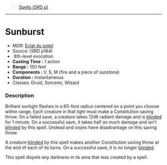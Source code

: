 ﻿---
!SpellItem
Family: SpellVO
Level: 8
Type: evocation
CastingTime: 1 action
Range: 150 feet
Components: V, S, M (fire and a piece of sunstone)
Duration: Instantaneous
Classes: Druid, Sorcerer, Wizard
Id: spells_vo.md#sunburst
ParentLink: spells_vo.md#spells-srd-p
Name: Sunburst
ParentName: Spells (SRD p)
NameLevel: 1
AltName: '[Éclat du soleil](hd_spells_eclat_du_soleil.md)'
Source: (SRD p184)
Attributes:
  Name: Sunburst
  Markdown: >+
    # <!--Name-->Sunburst<!--/Name-->


    - MDR: <!--AltName-->[Éclat du soleil](hd_spells_eclat_du_soleil.md)<!--/AltName-->

    - Source: <!--Source-->(SRD p184)<!--/Source-->

    -  <!--Level-->8<!--/Level-->th-level <!--Type-->evocation<!--/Type-->

    - **Casting Time :** <!--CastingTime-->1 action<!--/CastingTime-->

    - **Range :** <!--Range-->150 feet<!--/Range-->

    - **Components :** <!--Components-->V, S, M (fire and a piece of sunstone)<!--/Components-->

    - **Duration :** <!--Duration-->Instantaneous<!--/Duration-->

    - Classes: <!--Classes-->Druid, Sorcerer, Wizard<!--/Classes-->


    ### Description


    Brilliant sunlight flashes in a 60-foot radius centered on a point you choose within range. Each creature in that light must make a Constitution saving throw. On a failed save, a creature takes 12d6 radiant damage and is [blinded](srd_conditions_blinded.md) for 1 minute. On a successful save, it takes half as much damage and isn't [blinded](srd_conditions_blinded.md) by this spell. Undead and oozes have disadvantage on this saving throw.


    A creature [blinded](srd_conditions_blinded.md) by this spell makes another Constitution saving throw at the end of each of its turns. On a successful save, it is no longer [blinded](srd_conditions_blinded.md).


    This spell dispels any darkness in its area that was created by a spell.

  AltName: '[Éclat du soleil](hd_spells_eclat_du_soleil.md)'
  Source: (SRD p184)
  Level: 8
  Type: evocation
  CastingTime: 1 action
  Range: 150 feet
  Components: V, S, M (fire and a piece of sunstone)
  Duration: Instantaneous
  Classes: Druid, Sorcerer, Wizard
AttributesDictionary: >+
  Name: Sunburst

  Markdown: >+

    # <!--Name-->Sunburst<!--/Name-->





    - MDR: <!--AltName-->[Éclat du soleil](hd_spells_eclat_du_soleil.md)<!--/AltName-->



    - Source: <!--Source-->(SRD p184)<!--/Source-->



    -  <!--Level-->8<!--/Level-->th-level <!--Type-->evocation<!--/Type-->



    - **Casting Time :** <!--CastingTime-->1 action<!--/CastingTime-->



    - **Range :** <!--Range-->150 feet<!--/Range-->



    - **Components :** <!--Components-->V, S, M (fire and a piece of sunstone)<!--/Components-->



    - **Duration :** <!--Duration-->Instantaneous<!--/Duration-->



    - Classes: <!--Classes-->Druid, Sorcerer, Wizard<!--/Classes-->





    ### Description





    Brilliant sunlight flashes in a 60-foot radius centered on a point you choose within range. Each creature in that light must make a Constitution saving throw. On a failed save, a creature takes 12d6 radiant damage and is [blinded](srd_conditions_blinded.md) for 1 minute. On a successful save, it takes half as much damage and isn't [blinded](srd_conditions_blinded.md) by this spell. Undead and oozes have disadvantage on this saving throw.





    A creature [blinded](srd_conditions_blinded.md) by this spell makes another Constitution saving throw at the end of each of its turns. On a successful save, it is no longer [blinded](srd_conditions_blinded.md).





    This spell dispels any darkness in its area that was created by a spell.



  AltName: '[Éclat du soleil](hd_spells_eclat_du_soleil.md)'

  Source: (SRD p184)

  Level: 8

  Type: evocation

  CastingTime: 1 action

  Range: 150 feet

  Components: V, S, M (fire and a piece of sunstone)

  Duration: Instantaneous

  Classes: Druid, Sorcerer, Wizard

---
> [Spells (SRD p)](srd_spells.md)

---

# Sunburst

- MDR: [Éclat du soleil](hd_spells_eclat_du_soleil.md)
- Source: (SRD p184)
-  8th-level evocation
- **Casting Time :** 1 action
- **Range :** 150 feet
- **Components :** V, S, M (fire and a piece of sunstone)
- **Duration :** Instantaneous
- Classes: Druid, Sorcerer, Wizard

### Description

Brilliant sunlight flashes in a 60-foot radius centered on a point you choose within range. Each creature in that light must make a Constitution saving throw. On a failed save, a creature takes 12d6 radiant damage and is [blinded](srd_conditions_blinded.md) for 1 minute. On a successful save, it takes half as much damage and isn't [blinded](srd_conditions_blinded.md) by this spell. Undead and oozes have disadvantage on this saving throw.

A creature [blinded](srd_conditions_blinded.md) by this spell makes another Constitution saving throw at the end of each of its turns. On a successful save, it is no longer [blinded](srd_conditions_blinded.md).

This spell dispels any darkness in its area that was created by a spell.

